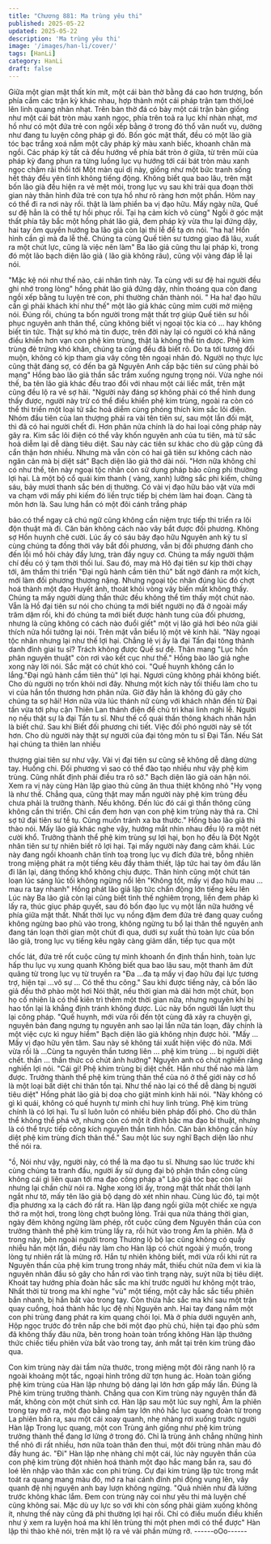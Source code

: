 ```yaml
---
title: "Chương 881: Ma trùng yêu thi"
published: 2025-05-22
updated: 2025-05-22
description: 'Ma trùng yêu thi'
image: '/images/han-li/cover/'
tags: [HanLi]
category: HanLi
draft: false
---
```


Giữa một gian mật thất kín mít, một cái bàn thờ bằng đá cao hơn
trượng, bốn phía cắm các trận kỳ khác nhau, hợp thành một cái
pháp trận tạm thời,loé lên linh quang nhàn nhạt.
Trên bàn thờ đá có bày một cái trận bàn giống như một cái bát
tròn màu xanh ngọc, phía trên toả ra lục khí nhàn nhạt, mơ hồ
như có một đứa trẻ con ngồi xếp bằng ở trong đó thổ vân nuốt vụ,
dường như đang tu luyện công pháp gì đó.
Bốn góc mật thất, đều có một lão già tóc bạc trắng xoá nắm một
cây pháp kỳ màu xanh biếc, khoanh chân mà ngồi. Các pháp kỳ
tất cả đều hướng về phía bát tròn ở giữa, từ trên mũi của pháp kỳ
đang phun ra từng luồng lục vụ hướng tới cái bát tròn màu xanh
ngọc chậm rãi thổi tới
Một màn quỉ dị này, giống như một bức tranh sống hết thảy đều
yên tĩnh không tiếng động.
Không biết qua bao lâu, trên mặt bốn lão già đều hiện ra vẻ mệt
mỏi, trong lục vụ sau khi trải qua đoạn thời gian này thân hình
đứa trẻ con tựa hồ như rõ ràng hơn một phần.
Hôm nay có thể đi ra nơi này rồi. thật là làm phiền ba vị đạo hữu.
Mấy ngày nữa, Quế sư đệ hẳn là có thể tự hồi phục rồi. Tại hạ
cảm kích vô cùng" Ngồi ở góc mật thất phía tây bắc một hồng
phát lão giả, đem pháp kỳ vừa thu lại đứng dậy, hai tay ôm quyền
hướng ba lão giả còn lại thi lễ để tạ ơn nói.
"ha ha! Hồn hình cần gì mà đa lễ thế. Chúng ta cùng Quế tiên sư
tương giao đã lâu, xuất ra một chút lực, cũng là việc nên làm" Ba
lão giả cũng thu lại pháp kì, trong đó một lão bạch diện lão giả (
lão già không râu), cũng vội vàng đáp lễ lại nói.

"Mặc kệ nói như thế nào, cái nhân tình này. Ta cùng với sư đệ hai
người đều ghi nhớ trong lòng" hồng phát lão giả đứng dậy, nhìn
thoáng qua còn đang ngồi xếp bằng tu luyện trẻ con, phi thường
chân thành nói.
" Ha ha! đạo hữu cần gì phải khách khí như thế" một lão giả khác
cũng mỉm cười mở miệng nói.
Đúng rồi, chúng ta bốn người trong mật thất trợ giúp Quế tiên sư
hồi phục nguyên anh thân thể, cũng không biết vị ngoại tộc kia có
… hay không biết tin tức.
Thật sự khó mà tin được, trên đời này lại có người có khả năng
điều khiển hơn vạn con phệ kim trùng, thật là không thể tin được.
Phệ kim trùng đẻ trứng khó khăn, chúng ta cũng đều đã biết rõ.
Do ta tới tương đối muộn, không có kịp tham gia vây công tên
ngoại nhân đó. Người nọ thực lực cũng thật đáng sợ, có đến ba
gã Nguyên Anh cấp bậc tiên sư cũng phải bỏ mạng" Hồng bào lão
giả thần sắc trầm xuống ngưng trọng nói.
Vừa nghe nói thế, ba tên lão giả khác đều trao đổi với nhau một
cái liếc mắt, trên mặt cũng đều lộ ra vẻ sợ hãi.
"Người này đáng sợ không phải có thể hình dung thấy được,
người này trừ có thể điều khiển phệ kim trùng, ngoài ra còn có thể
thi triển một loại tử sắc hoả diễm cùng phóng thích kim sắc lôi
điện. Nhóm đầu tiên của lan thượng phái ra vài tên tiên sư, sau
một lần đối mặt, thì đã có hai người chết đi. Hơn phân nửa chính
là do hai loại công pháp này gây ra. Kim sắc lôi điện có thể vây
khốn nguyên anh của tu tiên, mà tử sắc hoả diễm lại dễ dàng tiêu
diệt. Sau này các tiên sư khác cho dù gặp cũng đã cẩn thận hơn
nhiều. Nhưng mà vẫn còn có hai gã tiên sư không cách nào ngăn
cản mà bị diệt sát" Bạch diện lão giả thở dài nói.
"Hơn nữa không chỉ có như thế, tên này ngoại tộc nhân còn sử
dụng pháp bảo cũng phi thường lợi hại. Là một bộ cổ quái kim
thanh ( vàng, xanh) lưỡng sắc phi kiếm, chừng sáu, bảy mươi
thanh sắc bén dị thường. Có vài vị đạo hữu bảo vật vừa mới va
chạm với mấy phi kiếm đó liền trực tiếp bị chém làm hai đoạn.
Càng tà môn hơn là. Sau lưng hắn có một đôi cánh trắng pháp

bảo.có thể ngay cả chú ngữ cũng không cần niệm trực tiếp thi
triển ra lôi độn thuật mà đi. Căn bản không cách nào vây bắt được
đối phương.
Không sợ Hồn huynh chê cười. Lúc ấy có sáu bảy đạo hữu
Nguyên anh kỳ tu sĩ cùng chúng ta đồng thời vây bắt đối phương,
vẫn bị đối phương đánh cho đến lỗi mồ hôi chảy đầy lưng, tràn
đầy nguy cơ. Chúng ta mấy người thậm chí đều có ý tạm thời thối
lui. Sau đó, may mà Hô đại tiên sư kịp thời chạy tới, âm thầm thi
triển "Đại ngũ hành cầm tiên thủ" bất ngờ đánh ra một kích, mới
làm đối phương thương nặng.
Nhưng ngoại tộc nhân đúng lúc đó chợt hoá thành một đạo Huyết
ảnh, thoát khỏi vòng vây biến mất không thấy. Chúng ta mấy
người dùng thần thức đều không thể tìm thấy một chút nào.
Vẫn là Hồ đại tiên sư nói cho chúng ta mới biết người nọ đã ở
ngoài mấy trăm dặm rồi, khi đó chúng ta mới biết được hành tung
của đối phương, nhưng là cũng không có cách nào đuổi giết" một
vị lão giả hơi béo nửa giải thích nửa hồi tưởng lại nói. Trên mặt
vẫn biểu lộ một vẽ kinh hãi.
"Này ngoại tộc nhân nhưng lại như thế lợi hại. Chẳng lẽ vị ấy là
đại Tấn đại tông thành danh đỉnh giai tu sĩ? Trách không được
Quế sư đệ. Thân mang "Lục hồn phân nguyên thuật" còn rơi vào
kết cục như thế." Hồng bào lão giả nghe xong này lời nói. Sắc mặt
có chút khó coi.
"Quế huynh không cần lo lắng."Đại ngũ hành cầm tiên thủ" lợi hại.
Ngươi cũng không phải không biết. Cho dù người nọ trốn khỏi nơi
đây. Nhưng một kích này tối thiểu làm cho tu vi của hắn tổn
thương hơn phân nửa. Giờ đây hẳn là không đủ gây cho chúng ta
sợ hãi!
Hơn nữa vừa lúc thánh nữ cùng với khách nhân đến từ Đại tấn
vừa tới phụ cận Thiên Lan thánh điện để chủ trì khai linh nghi lễ.
Người nọ nếu thật sự là đại Tấn tu sĩ. Như thế cổ quái thần thông
khách nhân hẳn là biết chứ. Sau khi Biết đối phương chi tiết. Việc
đối phó người này sẽ tốt hơn. Cho dù người này thật sự người của
đại tông môn tu sĩ Đại Tấn. Nếu Sát hại chúng ta thiên lan nhiều

thượng giai tiên sư như vậy. Vài vị đại tiên sư cũng sẽ không dễ
dàng dừng tay. Huống chi. Đối phương vì sao có thể đào tạo
nhiều như vậy phệ kim trùng. Cũng nhất định phải điều tra rõ sở."
Bạch diện lão giả oán hận nói.
Xem ra vị này cùng Hàn lập giao thủ cũng ăn thua thiệt không nhỏ
"Hy vọng là như thế. Chẳng qua, cũng thật may mắn người này
phệ kim trùng đều chưa phải là trưởng thành. Nếu không. Đến lúc
đó cái gì thần thông cũng không cần thi triển. Chỉ cần đem hơn
vạn con phệ kim trùng này thả ra. Chỉ sợ tứ đại tiên sư tề tụ. Cũng
muốn tránh xa ba thước." Hồng bào lão giả thì thào nói.
Mấy lão giả khác nghe vậy, hướng mắt nhìn nhau đều lộ ra một
nét cười khổ.
Trưởng thành thể phệ kim trùng sự lợi hại, bọn họ đều là Đột
Ngột nhân tiên sư tự nhiên biết rõ lợi hại.
Tại mấy người này đang cảm khái.
Lúc này đang ngồi khoanh chân tĩnh toạ trong lục vụ đích đứa trẻ,
bỗng nhiên trong miệng phát ra một tiếng kêu đầy thảm thiết, lập
tức hai tay ôm đầu lăn đi lăn lại, dáng thống khổ không chịu được.
Thân hình cũng một chút tán loạn lúc sáng lúc tối không ngừng
nổi lên
"Không tốt, mấy vị đạo hữu mau …mau ra tay nhanh" Hồng phát
lão giả lập tức chấn động lớn tiếng kêu lên
Lúc này Ba lão giả còn lại cũng biết tình thế nghiêm trọng, liền
đem pháp kì lấy ra, thúc giục pháp quyết, sau đó bốn đạo lục vụ
một lần nữa hướng về phía giữa mật thất.
Nhất thời lục vụ nồng đậm đem đứa trẻ đang quay cuồng không
ngừng bao phủ vào trong, không ngừng tu bổ lại thân thể nguyên
anh đang tán loạn
thời gian một chút đi qua, dưới sự xuất thủ toàn lực của bốn lão
giả, trong lục vụ tiếng kêu ngày càng giảm dần, tiếp tục qua một

chốc lát, đứa trẻ rốt cuộc cũng tự mình khoanh ổn định thần hình,
toàn lực hấp thu lục vụ xung quanh
Không biết qua bao lâu sau, một thanh âm đứt quãng từ trong lục
vụ từ truyền ra
"Đa …đa tạ mấy vị đaọ hữu đại lực tương trợ, hiện tại …vô sự …
Có thể thu công."
Sau khi được tiếng này, cả bốn lão giả đều thở phào một hơi
Nói thật, nếu thời gian mà dài hơn một chút, bọn họ cố nhiên là có
thể kiên trì thêm một thời gian nữa, nhưng nguyên khí bị hao tổn
lại là khẳng định tránh không được.
Lúc này bốn người lần lượt thu lại công pháp.
"Quế huynh, mới vừa rồi đến tột cùng đã xảy ra chuyện gì,
nguyên bản đang ngưng tụ nguyên anh sao lại lần nữa tán loạn,
đây chính là một việc cực kì nguy hiểm" Bạch diện lão giả không
nhịn được hỏi.
"Mấy …Mấy vị đạo hữu yên tâm. Sau này sẽ không tái xuất hiện
việc đó nữa. Mới vừa rồi là …Cùng ta nguyên thần tương liên …
phệ kim trùng … bị người diệt chết. thần … thần thức có chút ảnh
hưởng" Nguyên anh có chút nghiến răng nghiến lợi nói.
"Cái gì! Phệ khim trùng bị diệt chết. Hắn như thế nào mà làm
được. Trưởng thành thể phệ kim trùng thân thể của nó ở thế giới
này cơ hồ là một loại bất diệt chi thân tồn tại. Như thế nào lại có
thể dễ dàng bị người tiêu diệt" Hồng phát lão giả bị doạ cho giật
mình kinh hãi nói.
"Này không có gì kì quái, không có quế huynh tự mình chỉ huy linh
trùng. Phệ kim trùng chính là có lợi hại. Tu sĩ luôn luôn có nhiều
biên pháp đối phó. Cho dù thân thể không thể phá vỡ, nhưng còn
có một ít đỉnh bậc ma đạo bí thuật, nhưng là có thể trực tiếp công
kích nguyên thần tinh hồn. Căn bản không cần hủy diệt phệ kim
trùng đích thân thể." Sau một lúc suy nghĩ Bạch diện lão như thế
nói ra.

"ồ, Nói như vậy, người này, có thể là ma đạo tu sĩ. Nhưng sao lúc
trước khi cùng chúng ta tranh đấu, người ấy sử dụng đại bộ phận
thần công cũng không cái gì liên quan tới ma đạo công pháp a"
Lão giả tóc bạc còn lại nhưng lại chần chừ nói ra.
Nghe xong lời ấy, trong mật thất nhất thời lạnh ngắt như tờ, mấy
tên lão giả bộ dạng dò xét nhìn nhau.
Cùng lúc đó, tại một địa phương xa lạ cách đó rất ra. Hàn lập
đang ngồi giữa một chiếc xe ngựa thở ra một hơi, trong lòng chợt
buông lỏng.
Trải qua nửa tháng thời gian, ngày đêm không ngừng làm phép,
rốt cuộc cũng đem Nguyên thần của con trưởng thành thể phệ
kim trùng lấy ra, rồi hút vào trong Âm la phiên.
Mà ở trong này, bên ngoài người trong Thương lộ bộ lạc cũng
không có quấy nhiễu hắn một lần, điều này làm cho Hàn lập có
chút ngoài ý muốn, trong lòng tự nhiên rất là mừng rỡ.
Hắn tự nhiên không biết, mới vừa rồi khi rút ra Nguyên thần của
phệ kim trung trong nháy mắt, thiếu chút nữa đem vi kia là nguyên
nhân đầu sỏ gây cho hắn rơi vào tình trạng này, suýt nữa bị tiêu
diệt.
Khoát tay hướng phía đoàn hắc sắc ma khí trước người hư không
một trảo, Nhất thời từ trong ma khí nghe "vù" một tiếng, một cây
hắc sắc tiểu phiên bắn nhanh, bị hắn bắt vào trong tay.
Còn thừa hắc sắc ma khí sau một trận quay cuồng, hoá thành hắc
lục đệ nhị Nguyên anh. Hai tay đang nắm một con phi trùng đang
phát ra kim quang chói lọi.
Mà ở phía dưới nguyên anh, Hộp ngọc trước đó trên nắp che bởi
một đạo phù chú, hiện tại đạo phù sớm đã không thấy đâu nữa,
bên trong hoàn toàn trống không
Hàn lập thưởng thức chiếc tiểu phiên vừa bắt vào trong tay, ánh
mắt tại trên kim trùng đảo qua.

Con kim trùng này dài tầm nửa thước, trong miệng một đôi răng
nanh lộ ra ngoài khoảng một tấc, ngoại hình trông dữ tợn hung
ác. Hoàn toàn giống phệ kim trùng của Hàn lập nhưng bộ dáng lại
lớn hơn gấp mấy lần. Đúng là Phê kim trùng trưởng thành.
Chẳng qua con Kim trùng này nguyên thần đã mất, không còn
một chút sinh cơ.
Hàn lập sau một lúc suy nghĩ, Âm la phiên trong tay mở ra, một
đạo bằng nắm tay lớn nhỏ hắc lục quang đoàn từ trong La phiên
bắn ra, sau một cái xoay quanh, nhẹ nhàng rơi xuống trước người
Hàn lập
Trong lục quang, một con Trùng ảnh giống như phệ kim trùng
trưởng thành thể đang lơ lửng ở trong đó. Chỉ là trùng ảnh chẳng
những hình thể nhỏ đi rất nhiều, hơn nữa toàn thân đen thui, một
đôi trùng nhãn màu đỏ đầy hung ác.
"Đi"
Hàn lập nhẹ nhàng chỉ một cái, lúc này nguyên thần của con phệ
kim trùng đột nhiên hoá thành một đạo hắc mang bắn ra, sau đó
loé lên nhập vào thân xác con phi trùng.
Cự đại kim trùng lập tức trong mắt toát ra quang mang màu đỏ,
mở ra hai cánh đính phi động vung lên, vây quanh đệ nhị nguyên
anh bay lượn không ngừng.
"Quả nhiên như đã lường trước không khác lắm. Đem con trùng
này coi như yêu thi mà luyện chế cũng không sai. Mặc dù uy lực
so với khi còn sống phải giảm xuống không ít, nhưng thế này
cũng đã phi thường lợi hại rồi. Chỉ có điều muốn điều khiển như ý
xem ra luyện hoá ma khí lên trùng thi một phen mới có thể được"
Hàn lập thì thào khẽ nói, trên mặt lộ ra vẻ vài phần mừng rỡ.
------oOo------
